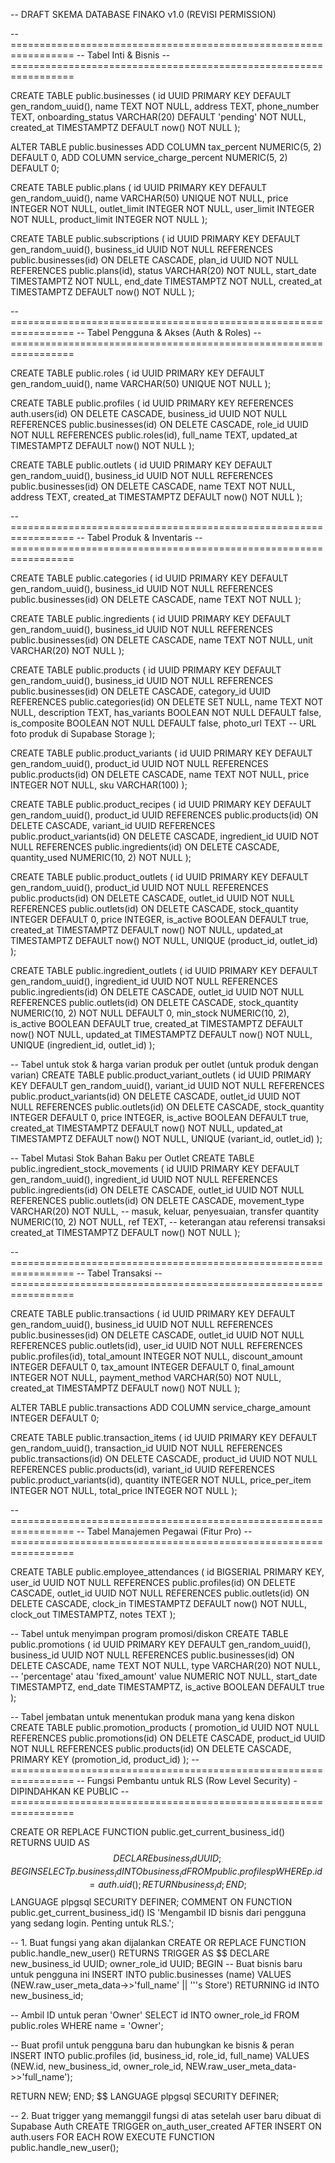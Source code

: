 -- DRAFT SKEMA DATABASE FINAKO v1.0 (REVISI PERMISSION)

-- =================================================================
-- Tabel Inti & Bisnis
-- =================================================================

CREATE TABLE public.businesses (
    id UUID PRIMARY KEY DEFAULT gen_random_uuid(),
    name TEXT NOT NULL,
    address TEXT,
    phone_number TEXT,
    onboarding_status VARCHAR(20) DEFAULT 'pending' NOT NULL,
    created_at TIMESTAMPTZ DEFAULT now() NOT NULL
);

ALTER TABLE public.businesses
ADD COLUMN tax_percent NUMERIC(5, 2) DEFAULT 0,
ADD COLUMN service_charge_percent NUMERIC(5, 2) DEFAULT 0;

CREATE TABLE public.plans (
    id UUID PRIMARY KEY DEFAULT gen_random_uuid(),
    name VARCHAR(50) UNIQUE NOT NULL,
    price INTEGER NOT NULL,
    outlet_limit INTEGER NOT NULL,
    user_limit INTEGER NOT NULL,
    product_limit INTEGER NOT NULL
);

CREATE TABLE public.subscriptions (
    id UUID PRIMARY KEY DEFAULT gen_random_uuid(),
    business_id UUID NOT NULL REFERENCES public.businesses(id) ON DELETE CASCADE,
    plan_id UUID NOT NULL REFERENCES public.plans(id),
    status VARCHAR(20) NOT NULL,
    start_date TIMESTAMPTZ NOT NULL,
    end_date TIMESTAMPTZ NOT NULL,
    created_at TIMESTAMPTZ DEFAULT now() NOT NULL
);


-- =================================================================
-- Tabel Pengguna & Akses (Auth & Roles)
-- =================================================================

CREATE TABLE public.roles (
    id UUID PRIMARY KEY DEFAULT gen_random_uuid(),
    name VARCHAR(50) UNIQUE NOT NULL
);

CREATE TABLE public.profiles (
    id UUID PRIMARY KEY REFERENCES auth.users(id) ON DELETE CASCADE,
    business_id UUID NOT NULL REFERENCES public.businesses(id) ON DELETE CASCADE,
    role_id UUID NOT NULL REFERENCES public.roles(id),
    full_name TEXT,
    updated_at TIMESTAMPTZ DEFAULT now() NOT NULL
);

CREATE TABLE public.outlets (
    id UUID PRIMARY KEY DEFAULT gen_random_uuid(),
    business_id UUID NOT NULL REFERENCES public.businesses(id) ON DELETE CASCADE,
    name TEXT NOT NULL,
    address TEXT,
    created_at TIMESTAMPTZ DEFAULT now() NOT NULL
);


-- =================================================================
-- Tabel Produk & Inventaris
-- =================================================================

CREATE TABLE public.categories (
    id UUID PRIMARY KEY DEFAULT gen_random_uuid(),
    business_id UUID NOT NULL REFERENCES public.businesses(id) ON DELETE CASCADE,
    name TEXT NOT NULL
);

CREATE TABLE public.ingredients (
    id UUID PRIMARY KEY DEFAULT gen_random_uuid(),
    business_id UUID NOT NULL REFERENCES public.businesses(id) ON DELETE CASCADE,
    name TEXT NOT NULL,
    unit VARCHAR(20) NOT NULL
);

CREATE TABLE public.products (
    id UUID PRIMARY KEY DEFAULT gen_random_uuid(),
    business_id UUID NOT NULL REFERENCES public.businesses(id) ON DELETE CASCADE,
    category_id UUID REFERENCES public.categories(id) ON DELETE SET NULL,
    name TEXT NOT NULL,
    description TEXT,
    has_variants BOOLEAN NOT NULL DEFAULT false,
    is_composite BOOLEAN NOT NULL DEFAULT false,
    photo_url TEXT -- URL foto produk di Supabase Storage
);

CREATE TABLE public.product_variants (
    id UUID PRIMARY KEY DEFAULT gen_random_uuid(),
    product_id UUID NOT NULL REFERENCES public.products(id) ON DELETE CASCADE,
    name TEXT NOT NULL,
    price INTEGER NOT NULL,
    sku VARCHAR(100)
);

CREATE TABLE public.product_recipes (
    id UUID PRIMARY KEY DEFAULT gen_random_uuid(),
    product_id UUID REFERENCES public.products(id) ON DELETE CASCADE,
    variant_id UUID REFERENCES public.product_variants(id) ON DELETE CASCADE,
    ingredient_id UUID NOT NULL REFERENCES public.ingredients(id) ON DELETE CASCADE,
    quantity_used NUMERIC(10, 2) NOT NULL
);

CREATE TABLE public.product_outlets (
    id UUID PRIMARY KEY DEFAULT gen_random_uuid(),
    product_id UUID NOT NULL REFERENCES public.products(id) ON DELETE CASCADE,
    outlet_id UUID NOT NULL REFERENCES public.outlets(id) ON DELETE CASCADE,
    stock_quantity INTEGER DEFAULT 0,
    price INTEGER,
    is_active BOOLEAN DEFAULT true,
    created_at TIMESTAMPTZ DEFAULT now() NOT NULL,
    updated_at TIMESTAMPTZ DEFAULT now() NOT NULL,
    UNIQUE (product_id, outlet_id)
);

CREATE TABLE public.ingredient_outlets (
    id UUID PRIMARY KEY DEFAULT gen_random_uuid(),
    ingredient_id UUID NOT NULL REFERENCES public.ingredients(id) ON DELETE CASCADE,
    outlet_id UUID NOT NULL REFERENCES public.outlets(id) ON DELETE CASCADE,
    stock_quantity NUMERIC(10, 2) NOT NULL DEFAULT 0,
    min_stock NUMERIC(10, 2),
    is_active BOOLEAN DEFAULT true,
    created_at TIMESTAMPTZ DEFAULT now() NOT NULL,
    updated_at TIMESTAMPTZ DEFAULT now() NOT NULL,
    UNIQUE (ingredient_id, outlet_id)
);

-- Tabel untuk stok & harga varian produk per outlet (untuk produk dengan varian)
CREATE TABLE public.product_variant_outlets (
    id UUID PRIMARY KEY DEFAULT gen_random_uuid(),
    variant_id UUID NOT NULL REFERENCES public.product_variants(id) ON DELETE CASCADE,
    outlet_id UUID NOT NULL REFERENCES public.outlets(id) ON DELETE CASCADE,
    stock_quantity INTEGER DEFAULT 0,
    price INTEGER,
    is_active BOOLEAN DEFAULT true,
    created_at TIMESTAMPTZ DEFAULT now() NOT NULL,
    updated_at TIMESTAMPTZ DEFAULT now() NOT NULL,
    UNIQUE (variant_id, outlet_id)
);

-- Tabel Mutasi Stok Bahan Baku per Outlet
CREATE TABLE public.ingredient_stock_movements (
    id UUID PRIMARY KEY DEFAULT gen_random_uuid(),
    ingredient_id UUID NOT NULL REFERENCES public.ingredients(id) ON DELETE CASCADE,
    outlet_id UUID NOT NULL REFERENCES public.outlets(id) ON DELETE CASCADE,
    movement_type VARCHAR(20) NOT NULL, -- masuk, keluar, penyesuaian, transfer
    quantity NUMERIC(10, 2) NOT NULL,
    ref TEXT, -- keterangan atau referensi transaksi
    created_at TIMESTAMPTZ DEFAULT now() NOT NULL
);

-- =================================================================
-- Tabel Transaksi
-- =================================================================

CREATE TABLE public.transactions (
    id UUID PRIMARY KEY DEFAULT gen_random_uuid(),
    business_id UUID NOT NULL REFERENCES public.businesses(id) ON DELETE CASCADE,
    outlet_id UUID NOT NULL REFERENCES public.outlets(id),
    user_id UUID NOT NULL REFERENCES public.profiles(id),
    total_amount INTEGER NOT NULL,
    discount_amount INTEGER DEFAULT 0,
    tax_amount INTEGER DEFAULT 0,
    final_amount INTEGER NOT NULL,
    payment_method VARCHAR(50) NOT NULL,
    created_at TIMESTAMPTZ DEFAULT now() NOT NULL
);

ALTER TABLE public.transactions
ADD COLUMN service_charge_amount INTEGER DEFAULT 0;

CREATE TABLE public.transaction_items (
    id UUID PRIMARY KEY DEFAULT gen_random_uuid(),
    transaction_id UUID NOT NULL REFERENCES public.transactions(id) ON DELETE CASCADE,
    product_id UUID NOT NULL REFERENCES public.products(id),
    variant_id UUID REFERENCES public.product_variants(id),
    quantity INTEGER NOT NULL,
    price_per_item INTEGER NOT NULL,
    total_price INTEGER NOT NULL
);


-- =================================================================
-- Tabel Manajemen Pegawai (Fitur Pro)
-- =================================================================

CREATE TABLE public.employee_attendances (
    id BIGSERIAL PRIMARY KEY,
    user_id UUID NOT NULL REFERENCES public.profiles(id) ON DELETE CASCADE,
    outlet_id UUID NOT NULL REFERENCES public.outlets(id) ON DELETE CASCADE,
    clock_in TIMESTAMPTZ DEFAULT now() NOT NULL,
    clock_out TIMESTAMPTZ,
    notes TEXT
);

-- Tabel untuk menyimpan program promosi/diskon
CREATE TABLE public.promotions (
    id UUID PRIMARY KEY DEFAULT gen_random_uuid(),
    business_id UUID NOT NULL REFERENCES public.businesses(id) ON DELETE CASCADE,
    name TEXT NOT NULL,
    type VARCHAR(20) NOT NULL, -- 'percentage' atau 'fixed_amount'
    value NUMERIC NOT NULL,
    start_date TIMESTAMPTZ,
    end_date TIMESTAMPTZ,
    is_active BOOLEAN DEFAULT true
);

-- Tabel jembatan untuk menentukan produk mana yang kena diskon
CREATE TABLE public.promotion_products (
    promotion_id UUID NOT NULL REFERENCES public.promotions(id) ON DELETE CASCADE,
    product_id UUID NOT NULL REFERENCES public.products(id) ON DELETE CASCADE,
    PRIMARY KEY (promotion_id, product_id)
);
-- =================================================================
-- Fungsi Pembantu untuk RLS (Row Level Security) - DIPINDAHKAN KE PUBLIC
-- =================================================================

CREATE OR REPLACE FUNCTION public.get_current_business_id()
RETURNS UUID AS $$
DECLARE
  business_id UUID;
BEGIN
  SELECT p.business_id INTO business_id
  FROM public.profiles p
  WHERE p.id = auth.uid();
  RETURN business_id;
END;
$$ LANGUAGE plpgsql SECURITY DEFINER;
COMMENT ON FUNCTION public.get_current_business_id() IS 'Mengambil ID bisnis dari pengguna yang sedang login. Penting untuk RLS.';

-- 1. Buat fungsi yang akan dijalankan
CREATE OR REPLACE FUNCTION public.handle_new_user()
RETURNS TRIGGER AS $$
DECLARE
  new_business_id UUID;
  owner_role_id UUID;
BEGIN
  -- Buat bisnis baru untuk pengguna ini
  INSERT INTO public.businesses (name) VALUES (NEW.raw_user_meta_data->>'full_name' || '''s Store') RETURNING id INTO new_business_id;

  -- Ambil ID untuk peran 'Owner'
  SELECT id INTO owner_role_id FROM public.roles WHERE name = 'Owner';

  -- Buat profil untuk pengguna baru dan hubungkan ke bisnis & peran
  INSERT INTO public.profiles (id, business_id, role_id, full_name)
  VALUES (NEW.id, new_business_id, owner_role_id, NEW.raw_user_meta_data->>'full_name');
  
  RETURN NEW;
END;
$$ LANGUAGE plpgsql SECURITY DEFINER;

-- 2. Buat trigger yang memanggil fungsi di atas setelah user baru dibuat di Supabase Auth
CREATE TRIGGER on_auth_user_created
  AFTER INSERT ON auth.users
  FOR EACH ROW EXECUTE FUNCTION public.handle_new_user();
